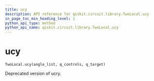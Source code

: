 ```yaml
---
title: ucy
description: API reference for qiskit.circuit.library.TwoLocal.ucy
in_page_toc_min_heading_level: 1
python_api_type: method
python_api_name: qiskit.circuit.library.TwoLocal.ucy
---
```


# ucy

<span id="qiskit.circuit.library.TwoLocal.ucy" />

`TwoLocal.ucy(angle_list, q_controls, q_target)`

Deprecated version of ucry.

